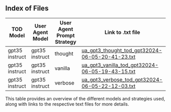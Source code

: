 ## Index of Files

| TOD Model      | User Agent Model | User Agent Prompt Strategy | Link to .txt file                                   |
|----------------|------------------|----------------------------|----------------------------------------------------|
| gpt35 instruct | gpt35 instruct   | thought                    | [ua_gpt3_thought_tod_gpt32024-06-05-20-41-23.txt](ua_gpt3_thought_tod_gpt32024-06-05-20-41-23.txt) |
| gpt35 instruct | gpt35 instruct   | vanilla                    | [ua_gpt3_vanilla_tod_gpt32024-06-05-19-43-15.txt](ua_gpt3_vanilla_tod_gpt32024-06-05-19-43-15.txt) |
| gpt35 instruct | gpt35 instruct   | verbose                    | [ua_gpt3_verbose_tod_gpt32024-06-05-22-12-03.txt](ua_gpt3_verbose_tod_gpt32024-06-05-22-12-03.txt) |

This table provides an overview of the different models and strategies used, along with links to the respective text files for more details.